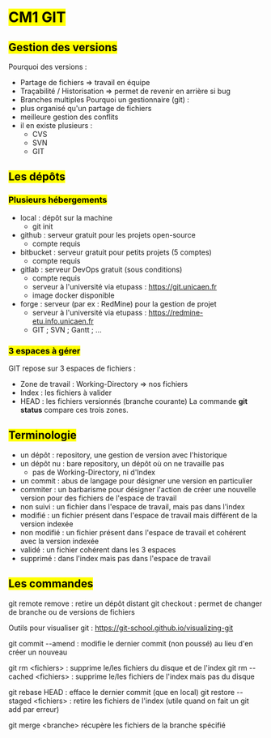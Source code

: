 # <mark class="hltr-purple hltr-bold">CM1 GIT</mark>

## <mark class="hltr-green hltr-bold">Gestion des versions</mark>

Pourquoi des versions :
- Partage de fichiers => travail en équipe
- Traçabilité / Historisation => permet de revenir en arrière si bug
- Branches multiples
Pourquoi un gestionnaire (git) :
- plus organisé qu'un partage de fichiers
- meilleure gestion des conflits
- il en existe plusieurs :
	- CVS
	- SVN
	- GIT

## <mark class="hltr-green hltr-bold">Les dépôts</mark>
### <mark class="hltr-pink hltr-bold">Plusieurs hébergements</mark>
- local : dépôt sur la machine 
	- git init
- github : serveur gratuit pour les projets open-source
	- compte requis
- bitbucket : serveur gratuit pour petits projets (5 comptes)
	- compte requis
- gitlab : serveur DevOps gratuit (sous conditions)
	- compte requis
	- serveur à l'université via etupass : https://git.unicaen.fr
	- image docker disponible
- forge : serveur (par ex : RedMine) pour la gestion de projet
	- serveur à l'université via etupass : https://redmine-etu.info.unicaen.fr
	- GIT ; SVN ; Gantt ; ...

### <mark class="hltr-pink hltr-bold">3 espaces à gérer</mark>
GIT repose sur 3 espaces de fichiers :
- Zone de travail : Working-Directory => nos fichiers
- Index : les fichiers à valider
- HEAD : les fichiers versionnés (branche courante)
La commande **git status** compare ces trois zones.

## <mark class="hltr-green hltr-bold">Terminologie</mark>
- un dépôt : repository, une gestion de version avec l'historique
- un dépôt nu : bare repository, un dépôt où on ne travaille pas
	- pas de Working-Directory, ni d'Index
- un commit : abus de langage pour désigner une version en particulier
- commiter : un barbarisme pour désigner l'action de créer une nouvelle version pour des fichiers de l'espace de travail
- non suivi : un fichier dans l'espace de travail, mais pas dans l'index
- modifié : un fichier présent dans l'espace de travail mais différent de la version indexée
- non modifié : un fichier présent dans l'espace de travail et cohérent avec la version indexée
- validé : un fichier cohérent dans les 3 espaces
- supprimé : dans l'index mais pas dans l'espace de travail

## <mark class="hltr-green hltr-bold">Les commandes</mark>

git remote remove : retire un dépôt distant
git checkout : permet de changer de branche ou de versions de fichiers

Outils pour visualiser git : https://git-school.github.io/visualizing-git

git commit --amend : modifie le dernier commit (non poussé) au lieu d'en créer un nouveau

git rm \<fichiers\> : supprime le/les fichiers du disque et de l'index
git rm --cached \<fichiers\> : supprime le/les fichiers de l'index mais pas du disque

git rebase HEAD : efface le dernier commit (que en local)
git restore --staged \<fichiers\> : retire les fichiers de l'index (utile quand on fait un git add par erreur)

git merge \<branche\> récupère les fichiers de la branche spécifié